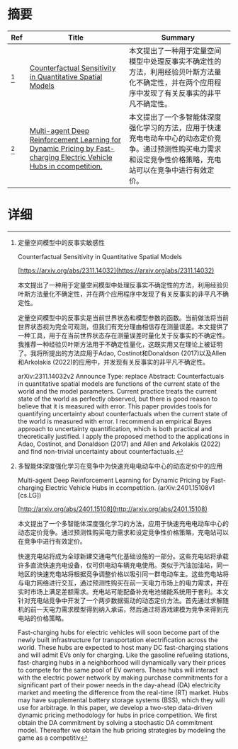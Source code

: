 # 摘要

| Ref | Title | Summary |
| --- | --- | --- |
| [^1] | [Counterfactual Sensitivity in Quantitative Spatial Models](https://arxiv.org/abs/2311.14032) | 本文提出了一种用于定量空间模型中处理反事实不确定性的方法，利用经验贝叶斯方法量化不确定性，并在两个应用程序中发现了有关反事实的非平凡不确定性。 |
| [^2] | [Multi-agent Deep Reinforcement Learning for Dynamic Pricing by Fast-charging Electric Vehicle Hubs in ccompetition.](http://arxiv.org/abs/2401.15108) | 本文提出了一个多智能体深度强化学习的方法，应用于快速充电电动车中心的动态定价竞争。通过预测性购买电力需求和设定竞争性价格策略，充电站可以在竞争中进行有效定价。 |

# 详细

[^1]: 定量空间模型中的反事实敏感性

    Counterfactual Sensitivity in Quantitative Spatial Models

    [https://arxiv.org/abs/2311.14032](https://arxiv.org/abs/2311.14032)

    本文提出了一种用于定量空间模型中处理反事实不确定性的方法，利用经验贝叶斯方法量化不确定性，并在两个应用程序中发现了有关反事实的非平凡不确定性。

    

    定量空间模型中的反事实是当前世界状态和模型参数的函数。当前做法将当前世界状态视为完全可观测，但我们有充分理由相信存在测量误差。本文提供了一种工具，用于在当前世界状态存在测量误差时量化关于反事实的不确定性。我推荐一种经验贝叶斯方法用于不确定性量化，这既实用又在理论上被证明了。我将所提出的方法应用于Adao, Costinot和Donaldson (2017)以及Allen和Arkolakis (2022)的应用中，并发现有关反事实的非平凡不确定性。

    arXiv:2311.14032v2 Announce Type: replace  Abstract: Counterfactuals in quantitative spatial models are functions of the current state of the world and the model parameters. Current practice treats the current state of the world as perfectly observed, but there is good reason to believe that it is measured with error. This paper provides tools for quantifying uncertainty about counterfactuals when the current state of the world is measured with error. I recommend an empirical Bayes approach to uncertainty quantification, which is both practical and theoretically justified. I apply the proposed method to the applications in Adao, Costinot, and Donaldson (2017) and Allen and Arkolakis (2022) and find non-trivial uncertainty about counterfactuals.
    
[^2]: 多智能体深度强化学习在竞争中为快速充电电动车中心的动态定价中的应用

    Multi-agent Deep Reinforcement Learning for Dynamic Pricing by Fast-charging Electric Vehicle Hubs in ccompetition. (arXiv:2401.15108v1 [cs.LG])

    [http://arxiv.org/abs/2401.15108](http://arxiv.org/abs/2401.15108)

    本文提出了一个多智能体深度强化学习的方法，应用于快速充电电动车中心的动态定价竞争。通过预测性购买电力需求和设定竞争性价格策略，充电站可以在竞争中进行有效定价。

    

    快速充电站将成为全球新建交通电气化基础设施的一部分。这些充电站将承载许多直流快速充电设备，仅可供电动车辆充电使用。类似于汽油加油站，同一地区的快速充电站将根据竞争调整价格以吸引同一群电动车主。这些充电站将与电力网络进行交互，通过预测性购买在前一天电力市场上的电力需求，并在实时市场上满足差额需求。充电站可能配备补充电池储能系统用于套利。本文针对充电站竞争中开发了一个两步数据驱动的动态定价方法。首先通过求解随机的前一天电力需求模型得到纳入承诺，然后通过将游戏建模为竞争来得到充电站的价格策略。

    Fast-charging hubs for electric vehicles will soon become part of the newly built infrastructure for transportation electrification across the world. These hubs are expected to host many DC fast-charging stations and will admit EVs only for charging. Like the gasoline refueling stations, fast-charging hubs in a neighborhood will dynamically vary their prices to compete for the same pool of EV owners. These hubs will interact with the electric power network by making purchase commitments for a significant part of their power needs in the day-ahead (DA) electricity market and meeting the difference from the real-time (RT) market. Hubs may have supplemental battery storage systems (BSS), which they will use for arbitrage. In this paper, we develop a two-step data-driven dynamic pricing methodology for hubs in price competition. We first obtain the DA commitment by solving a stochastic DA commitment model. Thereafter we obtain the hub pricing strategies by modeling the game as a competitiv
    

